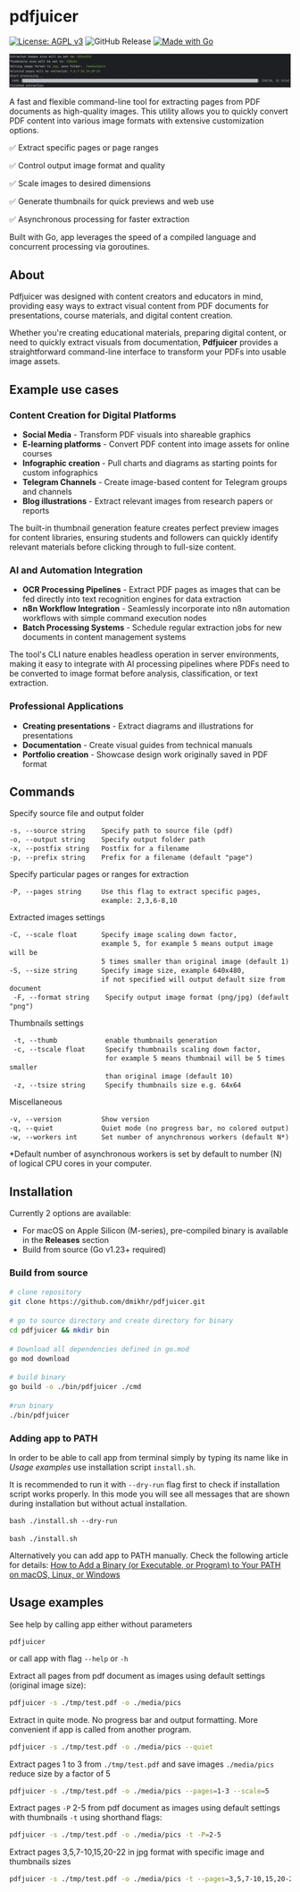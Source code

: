 # pdfjuicer

[![License: AGPL v3](https://img.shields.io/badge/License-AGPL_v3-blue.svg)](https://www.gnu.org/licenses/agpl-3.0)
![GitHub Release](https://img.shields.io/github/v/release/dmikhr/pdfjuicer)
[![Made with Go](https://img.shields.io/badge/Made%20with-Go-1f425f.svg)](https://go.dev/)

![demo](assets/pdfjuicer_action.png)

A fast and flexible command-line tool for extracting pages from PDF documents as high-quality images. This utility allows you to quickly convert PDF content into various image formats with extensive customization options.

✅ Extract specific pages or page ranges

✅ Control output image format and quality

✅ Scale images to desired dimensions

✅ Generate thumbnails for quick previews and web use

✅ Asynchronous processing for faster extraction

Built with Go, app leverages the speed of a compiled language and concurrent processing via goroutines.

## About

Pdfjuicer was designed with content creators and educators in mind, providing easy ways to extract visual content from PDF documents for presentations, course materials, and digital content creation.

Whether you're creating educational materials, preparing digital content, or need to quickly extract visuals from documentation, **Pdfjuicer** provides a straightforward command-line interface to transform your PDFs into usable image assets.

## Example use cases

### Content Creation for Digital Platforms

- **Social Media** - Transform PDF visuals into shareable graphics
- **E-learning platforms** - Convert PDF content into image assets for online courses
- **Infographic creation** - Pull charts and diagrams as starting points for custom infographics
- **Telegram Channels** - Create image-based content for Telegram groups and channels
- **Blog illustrations** - Extract relevant images from research papers or reports

The built-in thumbnail generation feature creates perfect preview images for content libraries, ensuring students and followers can quickly identify relevant materials before clicking through to full-size content.

### AI and Automation Integration

- **OCR Processing Pipelines** - Extract PDF pages as images that can be fed directly into text recognition engines for data extraction
- **n8n Workflow Integration** - Seamlessly incorporate into n8n automation workflows with simple command execution nodes
- **Batch Processing Systems** - Schedule regular extraction jobs for new documents in content management systems

The tool's CLI nature enables headless operation in server environments, making it easy to integrate with AI processing pipelines where PDFs need to be converted to image format before analysis, classification, or text extraction.

### Professional Applications

- **Creating presentations** - Extract diagrams and illustrations for presentations
- **Documentation** - Create visual guides from technical manuals
- **Portfolio creation** - Showcase design work originally saved in PDF format

## Commands

Specify source file and output folder

```
-s, --source string    Specify path to source file (pdf)
-o, --output string    Specify output folder path
-x, --postfix string   Postfix for a filename
-p, --prefix string    Prefix for a filename (default "page")
```

Specify particular pages or ranges for extraction

```
-P, --pages string     Use this flag to extract specific pages, 
                       example: 2,3,6-8,10
```

Extracted images settings

```
-C, --scale float      Specify image scaling down factor, 
                       example 5, for example 5 means output image will be 
                       5 times smaller than original image (default 1)
-S, --size string      Specify image size, example 640x480, 
                       if not specified will output default size from document
 -F, --format string    Specify output image format (png/jpg) (default "png")
```

Thumbnails settings

```
 -t, --thumb            enable thumbnails generation
 -c, --tscale float     Specify thumbnails scaling down factor, 
                        for example 5 means thumbnail will be 5 times smaller 
                        than original image (default 10)
 -z, --tsize string     Specify thumbnails size e.g. 64x64
```

Miscellaneous

```
-v, --version          Show version
-q, --quiet            Quiet mode (no progress bar, no colored output)
-w, --workers int      Set number of anynchronous workers (default N*)
```

*Default number of asynchronous workers is set by default to number (N) of logical CPU cores in your computer.

## Installation

Currently 2 options are available:

* For macOS on Apple Silicon (M-series), pre-compiled binary is available in the **Releases** section
* Build from source (Go v1.23+ required)

### Build from source

```bash
# clone repository
git clone https://github.com/dmikhr/pdfjuicer.git

# go to source directory and create directory for binary
cd pdfjuicer && mkdir bin

# Download all dependencies defined in go.mod
go mod download

# build binary
go build -o ./bin/pdfjuicer ./cmd

#run binary
./bin/pdfjuicer
```

### Adding app to PATH

In order to be able to call app from terminal simply by typing its name like in *Usage examples* use installation script `install.sh`.

It is recommended to run it with `--dry-run` flag first to check if installation script works properly. In this mode you will see all messages that are shown during installation but without actual installation.

```
bash ./install.sh --dry-run

bash ./install.sh
```

Alternatively you can add app to PATH manually. Check the following article for details: [How to Add a Binary (or Executable, or Program) to Your PATH on macOS, Linux, or Windows](https://zwbetz.com/how-to-add-a-binary-to-your-path-on-macos-linux-windows/)

## Usage examples

See help by calling app either without parameters

```
pdfjuicer
```

or call app with flag `--help` or `-h`

Extract all pages from pdf document as images using default settings (original image size):

```sh
pdfjuicer -s ./tmp/test.pdf -o ./media/pics
```

Extract in quite mode. No progress bar and output formatting. More convenient if app is called from another program.

```sh
pdfjuicer -s ./tmp/test.pdf -o ./media/pics --quiet
```

Extract pages 1 to 3 from `./tmp/test.pdf` and save images `./media/pics` reduce size by a factor of 5

```sh
pdfjuicer -s ./tmp/test.pdf -o ./media/pics --pages=1-3 --scale=5
```

Extract pages `-P` 2-5 from pdf document as images using default settings with thumbnails `-t` using shorthand flags:

```sh
pdfjuicer -s ./tmp/test.pdf -o ./media/pics -t -P=2-5
```

Extract pages 3,5,7-10,15,20-22 in jpg format with specific image and thumbnails sizes

```sh
pdfjuicer -s ./tmp/test.pdf -o ./media/pics -t --pages=3,5,7-10,15,20-22 --size=512x256 --tsize=128x64 --format=jpg
```

